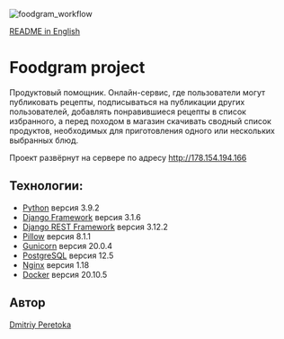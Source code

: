 ![foodgram_workflow](https://github.com/dmitriyperetoka/foodgram-project/workflows/foodgram_workflow/badge.svg)

[README in English](https://github.com/dmitriyperetoka/foodgram-project/blob/master/README_EN.md)

# Foodgram project
Продуктовый помощник. Онлайн-сервис, где пользователи могут публиковать рецепты, подписываться на публикации других пользователей, добавлять понравившиеся рецепты в список избранного, а перед походом в магазин скачивать сводный список продуктов, необходимых для приготовления одного или нескольких выбранных блюд.

Проект развёрнут на сервере по адресу http://178.154.194.166

## Технологии:
* [Python](https://www.python.org) версия 3.9.2
* [Django Framework](https://www.djangoproject.com) версия 3.1.6
* [Django REST Framework](https://www.django-rest-framework.org) версия 3.12.2
* [Pillow](https://python-pillow.org) версия 8.1.1
* [Gunicorn](https://gunicorn.org) версия 20.0.4
* [PostgreSQL](https://www.postgresql.org) версия 12.5
* [Nginx](https://nginx.org) версия 1.18
* [Docker](https://www.docker.com) версия 20.10.5

## Автор
[Dmitriy Peretoka](https://github.com/dmitriyperetoka)
